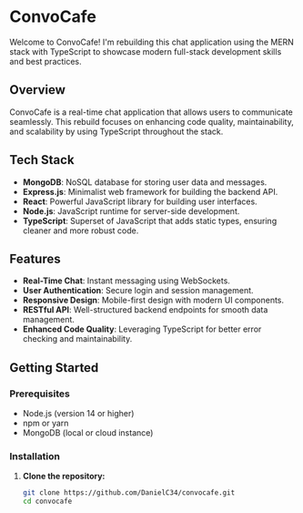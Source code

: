 # ConvoCafe

Welcome to ConvoCafe! I'm rebuilding this chat application using the MERN stack with TypeScript to showcase modern full-stack development skills and best practices.

## Overview

ConvoCafe is a real-time chat application that allows users to communicate seamlessly. This rebuild focuses on enhancing code quality, maintainability, and scalability by using TypeScript throughout the stack.

## Tech Stack

- **MongoDB**: NoSQL database for storing user data and messages.
- **Express.js**: Minimalist web framework for building the backend API.
- **React**: Powerful JavaScript library for building user interfaces.
- **Node.js**: JavaScript runtime for server-side development.
- **TypeScript**: Superset of JavaScript that adds static types, ensuring cleaner and more robust code.

## Features

- **Real-Time Chat**: Instant messaging using WebSockets.
- **User Authentication**: Secure login and session management.
- **Responsive Design**: Mobile-first design with modern UI components.
- **RESTful API**: Well-structured backend endpoints for smooth data management.
- **Enhanced Code Quality**: Leveraging TypeScript for better error checking and maintainability.

## Getting Started

### Prerequisites

- Node.js (version 14 or higher)
- npm or yarn
- MongoDB (local or cloud instance)

### Installation

1. **Clone the repository:**

   ```bash
   git clone https://github.com/DanielC34/convocafe.git
   cd convocafe
